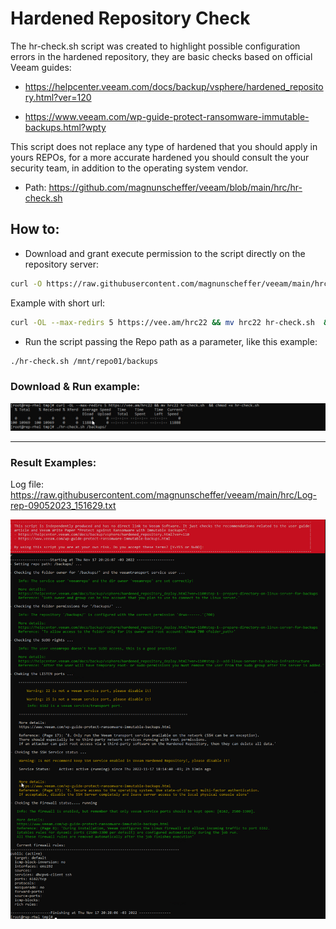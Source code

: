 
# Hardened Repository Check

The hr-check.sh script was created to highlight possible configuration errors in the hardened repository, they are basic checks based on official Veeam guides:

- https://helpcenter.veeam.com/docs/backup/vsphere/hardened_repository.html?ver=120

- https://www.veeam.com/wp-guide-protect-ransomware-immutable-backups.html?wpty

This script does not replace any type of hardened that you should apply in yours REPOs, for a more accurate hardened you should consult the your security team, in addition to the operating system vendor.

- Path: https://github.com/magnunscheffer/veeam/blob/main/hrc/hr-check.sh

## How to:
- Download and grant execute permission to the script directly on the repository server:

```bash
curl -O https://raw.githubusercontent.com/magnunscheffer/veeam/main/hrc/hr-check.sh && chmod +x hr-check.sh
```
Example with short url:
```bash
curl -OL --max-redirs 5 https://vee.am/hrc22 && mv hrc22 hr-check.sh  && chmod +x hr-check.sh
```

- Run the script passing the Repo path as a parameter, like this example:
 
```bash
./hr-check.sh /mnt/repo01/backups
```


### Download & Run example:
![alt text](https://github.com/magnunscheffer/veeam/blob/main/hrc/download-example.png?raw=true)


-----------------------------------------------------------------

### Result Examples:
Log file: https://raw.githubusercontent.com/magnunscheffer/veeam/main/hrc/Log-rep-09052023_151629.txt

![alt text](https://github.com/magnunscheffer/veeam/blob/main/hrc/run-example1.png?raw=true)
